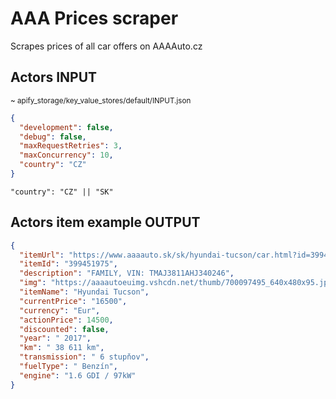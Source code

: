 # AAA Prices scraper

Scrapes prices of all car offers on AAAAuto.cz

## Actors INPUT
<sup>~ apify_storage/key_value_stores/default/INPUT.json</sup>

```json
{
  "development": false,
  "debug": false,
  "maxRequestRetries": 3,
  "maxConcurrency": 10,
  "country": "CZ"
}
```
```text
"country": "CZ" || "SK"
```
## Actors item example OUTPUT

```json
{
  "itemUrl": "https://www.aaaauto.sk/sk/hyundai-tucson/car.html?id=399451975#limit=50&promo=b",
  "itemId": "399451975",
  "description": "FAMILY, VIN: TMAJ3811AHJ340246",
  "img": "https://aaaautoeuimg.vshcdn.net/thumb/700097495_640x480x95.jpg?80456",
  "itemName": "Hyundai Tucson",
  "currentPrice": "16500",
  "currency": "Eur",
  "actionPrice": 14500,
  "discounted": false,
  "year": " 2017",
  "km": " 38 611 km",
  "transmission": " 6 stupňov",
  "fuelType": " Benzín",
  "engine": "1.6 GDI / 97kW"
}
```
